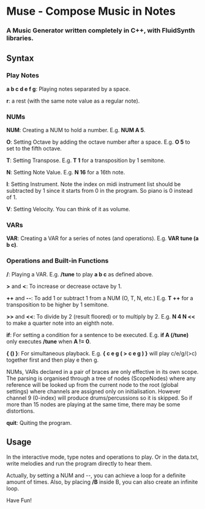 # Muse - Compose Music in Notes
### A Music Generator written completely in C++, with FluidSynth libraries.

## Syntax

### Play Notes

**a b c d e f g**: Playing notes separated by a space.

**r**: a rest (with the same note value as a regular note).

### NUMs

**NUM**: Creating a NUM to hold a number. E.g. **NUM A 5**.

**O**: Setting Octave by adding the octave number after a space. E.g. **O 5** to set to the fifth octave.

**T**: Setting Transpose. E.g. **T 1** for a transposition by 1 semitone.

**N**: Setting Note Value. E.g. **N 16** for a 16th note.

**I**: Setting Instrument. Note the index on midi instrument list should be subtracted by 1 since it starts from 0 in the program. So piano is 0 instead of 1.

**V**: Setting Velocity. You can think of it as volume.

### VARs

**VAR**: Creating a VAR for a series of notes (and operations). E.g. **VAR tune (a b c)**.

### Operations and Built-in Functions

**/**: Playing a VAR. E.g. **/tune** to play **a b c** as defined above.

**>** and **<**: To increase or decrease octave by 1.

**++** and **--**: To add 1 or subtract 1 from a NUM (O, T, N, etc.) E.g. **T ++** for a transposition to be higher by 1 semitone.

**>>** and **<<**: To divide by 2 (result floored) or to multiply by 2. E.g. **N 4 N <<** to make a quarter note into an eighth note.

**if**: For setting a condition for a sentence to be executed. E.g. **if A (/tune)** only executes **/tune** when **A != 0**.

**{ () }**: For simultaneous playback. E.g. **{ c e g ( > c e g ) }** will play c/e/g/(>c) together first and then play e then g.

NUMs, VARs declared in a pair of braces are only effective in its own scope. The parsing is organised through a tree of nodes (ScopeNodes) 
where any reference will be looked up from the current node to the root (global settings) where channels are assigned only on initialisation.
However channel 9 (0-index) will produce drums/percussions so it is skipped. So if more than 15 nodes are playing at the same time, there may be some distortions.

**quit**: Quiting the program.

## Usage

In the interactive mode, type notes and operations to play. Or in the data.txt, write melodies and run the program directly to hear them.

Actually, by setting a NUM and --, you can achieve a loop for a definite amount of times. Also, by placing **/B** inside B, you can also create an infinite loop.

Have Fun!
